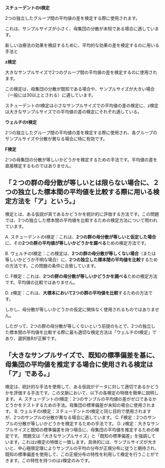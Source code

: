 **スチューデントのt検定**

2つの独立したグループ間の平均値の差を検定する際に使用されます。

これは、サンプルサイズが小さく、母集団の分散が未知である場合に適しています。 

新しい治療法の効果を検証するために、平均的な効果の差を検定するのに用いる手法と


**z検定**

大きなサンプルサイズで2つのグループ間の平均値の差を検定するのに使用されます。

この検定は、母集団の分散が既知である場合や、サンプルサイズが大きい場合（一般には30以上とされる）に適しています。 


スチューデントのt検定は小さなサンプルサイズでの平均値の差の検定に、z検定は大きなサンプルサイズでの平均値の差の検定にそれぞれ適している。


**ウェルチのt検定**

2つの独立したグループ間の平均値の差を検定する際に使用され、各グループのサンプルサイズや分散が異なる場合に特に有効です。

**F検定**

2つの母集団の分散が等しいかどうかを検定するための手法です。平均値の差を直接検定するものではありません。 

## 「２つの群の母分散が等しいとは限らない場合に、２つの独立した標本間の平均値を比較する際に用いる検定方法を「ア」という。」

検定とは、ある仮説が真であるかどうかを統計的に評価する方法です。この問題では、2つの独立した標本間の平均値を比較するための検定方法について問われています。

A. スチューデントのt検定：これは、**2つの群の母分散が等しいと仮定した場合**に、その**2つの群の平均値が等しいかどうかを調べる**ための検定方法です。

B. ウェルチのt検定：この検定は、**2つの群の母分散が等しくない場合**（または等しいかどうか不明な場合）に、**2つの独立した標本間の平均値を比較**するための方法です。この問題の条件に合致しています。 

C. F検定：これは、**2つの群の母分散が等しいかどうかを調べる**ための検定方法です。平均値の比較ではありません。 

D. z検定：これは、**大標本において2つの群の平均値を比較**するための方法です。

しかし、母分散が等しいかどうかの仮定に関係なく使用されるものではありません。 


したがって、2つの群の母分散が等しくないという前提のもとで、2つの独立した標本間の平均値を比較する際に最も適切な検定方法は「ウェルチのt検定」であり、選択肢Bが正解です。

## 「大きなサンプルサイズで、既知の標準偏差を基に、母集団の平均値を推定する場合に使用される検定は「ア」である。」

 検定は、統計的な手法を使用して、ある仮説がデータに対して適切であるかどうかを評価する手法です。この文脈において、以下の各検定の特徴を簡単に説明します。 A. スチューデントのt検定：2つのサンプルの平均値の差がゼロであるかどうかをテストするための手法。母集団の標準偏差が未知の場合に使用されます。 B. ウェルチのt検定：スチューデントのt検定と同じ目的で使用されますが、2つのサンプルの分散が異なる場合に適しています。 C. F検定：2つのサンプルの分散が等しいかどうかを検定するための手法です。 D. z検定：大きなサンプルサイズと既知の標準偏差を持つ場合に、母集団の平均値を推定するための検定です。 問題文は「大きなサンプルサイズ」と「既知の標準偏差」を強調しています。これはz検定の特徴と一致します。具体的には、サンプルサイズが大きいと、中心極限定理によりサンプルの平均の分布が正規分布に従うと期待され、既知の標準偏差を使用して、この正規分布の特性を利用して検定を行うことができます。この特性を持つのはz検定のみです。

